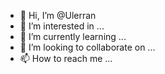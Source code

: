 - 👋 Hi, I’m @Ulerran
- 👀 I’m interested in ...
- 🌱 I’m currently learning ...
- 💞️ I’m looking to collaborate on ...
- 📫 How to reach me ...

<!---
Ulerran/Ulerran is a ✨ special ✨ repository because its `README.md` (this file) appears on your GitHub profile.
You can click the Preview link to take a look at your changes.
--->
